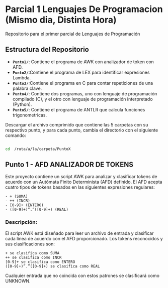 # Parcial 1 Lenguajes De Programacion (Mismo dia, Distinta Hora)

Repositorio para el primer parcial de Lenguajes de Programación

## Estructura del Repositorio

- **`Punto1/`**: Contiene el programa de AWK con analizador de token con AFD.
- **`Punto2/`**:Contiene el programa de LEX para identificar expresiones Lambda.
- **`Punto3/`**:Contiene el programa en C para contar repeticiones de una palabra clave.
- **`Punto4/`**: Contiene dos programas, uno con lenguaje de programación compilado (C), y el otro con lenguaje de programación interpretado (Python).
- **`Punto5/`**: Contiene el programa de ANTLR que calcula funciones trigonometricas.

Descargar el archivo comprimido que contiene las 5 carpetas con su respectivo punto, y para cada punto, cambia el directorio con el siguiente comando:

```bash

cd  /ruta/a/la/carpeta/PuntoX

```

## Punto 1 - AFD ANALIZADOR DE TOKENS

Este proyecto contiene un script AWK para analizar y clasificar tokens de acuerdo con un Autómata Finito Determinista (AFD) definido. El AFD acepta cuatro tipos de tokens basados en las siguientes expresiones regulares:

    - + (SUMA)
    - ++ (INCR)
    - [0-9]+ (ENTERO)
    - ([0-9]+)”.”([0-9]+) (REAL)

### Descripción:

El script AWK está diseñado para leer un archivo de entrada y clasificar cada línea de acuerdo con el AFD proporcionado. Los tokens reconocidos y sus clasificaciones son:

    + se clasifica como SUMA
    ++ se clasifica como INCR
    [0-9]+ se clasifica como ENTERO
    ([0-9]+)”.”([0-9]+) se clasifica como REAL

Cualquier entrada que no coincida con estos patrones se clasificará como UNKNOWN.


